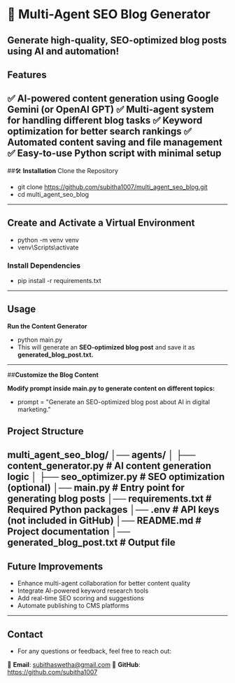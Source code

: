 # 🚀 **Multi-Agent SEO Blog Generator**

Generate high-quality, SEO-optimized blog posts using AI and automation!
---

## **Features**
✅ AI-powered content generation using Google Gemini (or OpenAI GPT)
✅ Multi-agent system for handling different blog tasks
✅ Keyword optimization for better search rankings
✅ Automated content saving and file management
✅ Easy-to-use Python script with minimal setup
---

##🛠️ **Installation**
Clone the Repository
- git clone https://github.com/subitha1007/multi_agent_seo_blog.git
- cd multi_agent_seo_blog
---

##  **Create and Activate a Virtual Environment**
- python -m venv venv
- venv\Scripts\activate

### **Install Dependencies**

- pip install -r requirements.txt
---

## **Usage**

**Run the Content Generator**

- python main.py
- This will generate an **SEO-optimized blog post** and save it as **generated_blog_post.txt.**
---

##**Customize the Blog Content**

**Modify prompt inside main.py to generate content on different topics:**

- prompt = "Generate an SEO-optimized blog post about AI in digital marketing."

## **Project Structure**

multi_agent_seo_blog/
│── agents/
│   ├── content_generator.py  # AI content generation logic
│   ├── seo_optimizer.py  # SEO optimization (optional)
│── main.py  # Entry point for generating blog posts
│── requirements.txt  # Required Python packages
│── .env  # API keys (not included in GitHub)
│── README.md  # Project documentation
│── generated_blog_post.txt  # Output file
---

## **Future Improvements**
- Enhance multi-agent collaboration for better content quality
- Integrate AI-powered keyword research tools
- Add real-time SEO scoring and suggestions
- Automate publishing to CMS platforms
---


## **Contact**
- For any questions or feedback, feel free to reach out:
  
📧 **Email**: subithaswetha@gmail.com
🔗 **GitHub**: https://github.com/subitha1007

